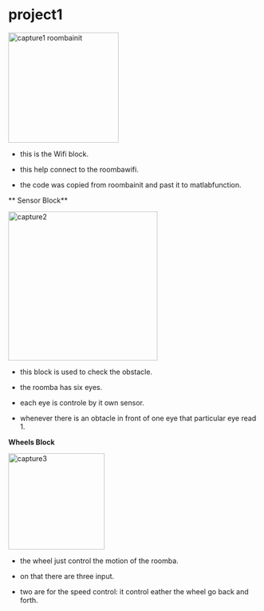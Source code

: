 
# project1

<img width="221" alt="capture1 roombainit" src="https://user-images.githubusercontent.com/31491698/31909389-cc6b0ec0-b7ee-11e7-812c-4fa4f6e8812c.PNG">

- this is the Wifi block.

- this help connect to the roombawifi.

- the code was copied from roombainit and past it to  matlabfunction.

** Sensor Block**

<img width="299" alt="capture2" src="https://user-images.githubusercontent.com/31491698/31910156-7a23c06e-b7f1-11e7-828f-23fe52e02b11.PNG">

- this block is used to check the obstacle.

- the roomba has six eyes.

- each eye is controle by it own sensor.
- whenever there is an obtacle in front of one eye that particular eye read 1.

**Wheels Block**

<img width="193" alt="capture3" src="https://user-images.githubusercontent.com/31491698/31910480-759be886-b7f2-11e7-9e8d-8a132143f52a.PNG">

- the wheel just control the motion of the roomba.

- on that there are three input.

- two are for the speed control: it control eather the wheel go back and forth. 
